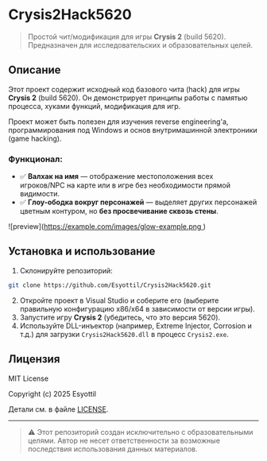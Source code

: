 # Crysis2Hack5620

> Простой чит/модификация для игры **Crysis 2** (build 5620). Предназначен для исследовательских и образовательных целей.

## Описание

Этот проект содержит исходный код базового чита (hack) для игры **Crysis 2** (build 5620). Он демонстрирует принципы работы с памятью процесса, хуками функций, модификация для игр. 

Проект может быть полезен для изучения reverse engineering'а, программирования под Windows и основ внутримашинной электроники (game hacking).

### Функционал:

- ✅ **Валхак на имя** — отображение местоположения всех игроков/NPC на карте или в игре без необходимости прямой видимости.
- ✅ **Глоу-ободка вокруг персонажей** — выделяет других персонажей цветным контуром, но **без просвечивание сквозь стены**.

![preview]([https://example.com/images/glow-example.png ](https://sun9-48.userapi.com/s/v1/if2/hPF3dfftR1dIy-3pJWcqkLQO7EvFi-3_h2WgmcBOv1dwmbM2XA8ejHhxwWyIfgarEdkaCT2LSZYhFP8ldwcedc74.jpg?quality=95&as=32x18,48x27,72x40,108x61,160x90,240x135,360x202,480x270,540x304,640x360,720x405,1080x607,1280x720&from=bu&cs=1280x0))
## Установка и использование

1. Склонируйте репозиторий:

```bash
git clone https://github.com/Esyottil/Crysis2Hack5620.git
```

2. Откройте проект в Visual Studio и соберите его (выберите правильную конфигурацию x86/x64 в зависимости от версии игры).
3. Запустите игру **Crysis 2** (убедитесь, что это версия 5620).
4. Используйте DLL-инъектор (например, Extreme Injector, Corrosion и т.д.) для загрузки `Crysis2Hack5620.dll` в процесс `Crysis2.exe`.

## Лицензия

MIT License

Copyright (c) 2025 Esyottil

Детали см. в файле [LICENSE](LICENSE).

---

> ⚠️ Этот репозиторий создан исключительно с образовательными целями. Автор не несет ответственности за возможные последствия использования данных материалов.
